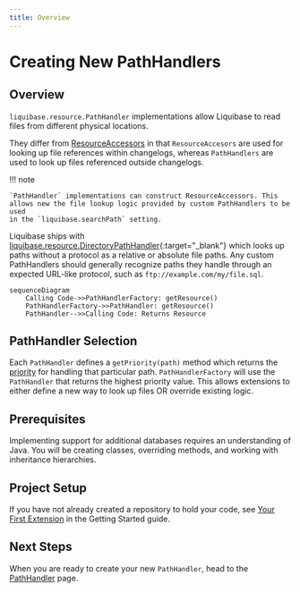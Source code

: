 ```yaml
---
title: Overview
---
```


# Creating New PathHandlers

## Overview

`liquibase.resource.PathHandler` implementations allow Liquibase to read files from different physical locations. 

They differ from [ResourceAccessors](../add-a-resource-accessor/index.md) in that `ResourceAccesors` are used for looking up file references within changelogs, 
whereas `PathHandlers` are used to look up files referenced outside changelogs. 

!!! note

    `PathHandler` implementations can construct ResourceAccessors. This allows new the file lookup logic provided by custom PathHandlers to be used
    in the `liquibase.searchPath` setting.  

Liquibase ships with [liquibase.resource.DirectoryPathHandler](https://javadocs.liquibase.com/liquibase-core/liquibase/resource/DirectoryPathHandler.html){:target="_blank"}
which looks up paths without a protocol as a relative or absolute file paths. Any custom PathHandlers should generally recognize paths they handle through an expected URL-like protocol, such as `ftp://example.com/my/file.sql`. 

```mermaid
sequenceDiagram
    Calling Code->>PathHandlerFactory: getResource()
    PathHandlerFactory->>PathHandler: getResource()
    PathHandler-->>Calling Code: Returns Resource
```

## PathHandler Selection

Each `PathHandler` defines a `getPriority(path)` method which returns the [priority](../../extension-references/priority.md) for handling that particular path.
`PathHandlerFactory` will use the `PathHandler` that returns the highest priority value.
This allows extensions to either define a new way to look up files OR override existing logic.

## Prerequisites

Implementing support for additional databases requires an understanding of Java. You will be creating classes, overriding methods, and working with inheritance hierarchies.

## Project Setup

If you have not already created a repository to hold your code, see [Your First Extension](../../your-first-extension.md) in the Getting Started guide.

## Next Steps

When you are ready to create your new `PathHandler`, head to the [PathHandler](create.md) page.